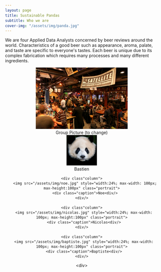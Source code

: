 ```yaml
---
layout: page
title: Sustainable Pandas
subtitle: Who we are
cover-img: "/assets/img/panda.jpg"
---
```


We are four Applied Data Analysts concerned by beer reviews around the world. Characteristics of a good beer such as appearance, aroma, palate, and taste are specific to everyone's tastes. Each beer is unique due to its complex fabrication which requires many processes and many different ingredients. 

<div style="align: center; text-align:center;">
    <img src="/assets/img/sat.jpg" width="60%" height="60%"/>
    <div class="caption">Group Picture (to change)</div>
</div>

<div class="container" style="align: center; text-align:center">
  <div class="row">
    <div class="column">
      <img src="/assets/img/bastien.jpg" style="width:24%; max-width: 100px; max-height:100px" class="portrait">
      <div class="caption">Bastien<div/>
    <div/>
  
    <div class"column">
       <img src="/assets/img/noe.jpg" style="width:24%; max-width: 100px; max-height:100px" class="portrait">
       <div class="caption">Noe<div/>
    <div/>
           
    <div class"column">
      <img src="/assets/img/nicolas.jpg" style="width:24%; max-width: 100px; max-height:100px" class="portrait">
      <div class="caption">Nicolas<div/>
    <div/>
          
    <div class"column">
      <img src="/assets/img/baptiste.jpg" style="width:24%; max-width: 100px; max-height:100px" class="portrait">
      <div class="caption">Baptiste<div/>
    <div/>
  <div\>
</div>

